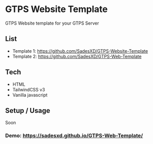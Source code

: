# GTPS Website Template

GTPS Website template for your GTPS Server

## List

- Template 1: https://github.com/SadesXD/GTPS-Website-Template
- Template 2: https://github.com/SadesXD/GTPS-Web-Template

## Tech

- HTML
- TailwindCSS v3
- Vanilla javascript

## Setup / Usage

Soon

### Demo: https://sadesxd.github.io/GTPS-Web-Template/

